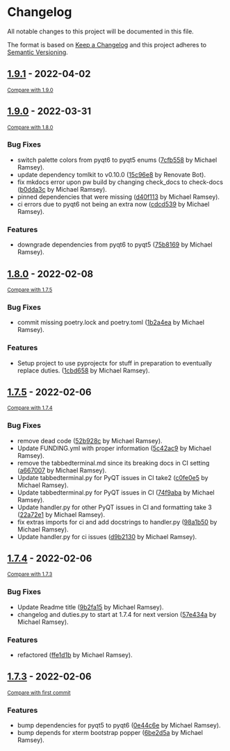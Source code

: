 # Changelog
All notable changes to this project will be documented in this file.

The format is based on [Keep a Changelog](http://keepachangelog.com/en/1.0.0/)
and this project adheres to [Semantic Versioning](http://semver.org/spec/v2.0.0.html).

<!-- insertion marker -->
## [1.9.1](https://github.com/meramsey/wizardwebssh/releases/tag/1.9.1) - 2022-04-02

<small>[Compare with 1.9.0](https://github.com/meramsey/wizardwebssh/compare/1.9.0...1.9.1)</small>


## [1.9.0](https://github.com/meramsey/wizardwebssh/releases/tag/1.9.0) - 2022-03-31

<small>[Compare with 1.8.0](https://github.com/meramsey/wizardwebssh/compare/1.8.0...1.9.0)</small>

### Bug Fixes
- switch palette colors from pyqt6 to pyqt5 enums ([7cfb558](https://github.com/meramsey/wizardwebssh/commit/7cfb558b7033471e45d6559bdcfc2f5eeea205f4) by Michael Ramsey).
- update dependency tomlkit to v0.10.0 ([15c96e8](https://github.com/meramsey/wizardwebssh/commit/15c96e87b3e182226767170fc043abf25c0c4e59) by Renovate Bot).
- fix mkdocs error upon pw build by changing check_docs to check-docs ([b0dda3c](https://github.com/meramsey/wizardwebssh/commit/b0dda3cf7a7b1015aec973d7b89e706116ec371d) by Michael Ramsey).
- pinned dependencies that were missing ([d40f113](https://github.com/meramsey/wizardwebssh/commit/d40f113343603e1c27d6c3ad6999bb48f388c088) by Michael Ramsey).
- ci errors due to pyqt6 not being an extra now ([cdcd539](https://github.com/meramsey/wizardwebssh/commit/cdcd53975f0392d0e7a17dbd0e669b711dc1fd00) by Michael Ramsey).

### Features
- downgrade dependencies from pyqt6 to pyqt5 ([75b8169](https://github.com/meramsey/wizardwebssh/commit/75b8169d32b0f3dfa6418100455536df8ebc0bd4) by Michael Ramsey).


## [1.8.0](https://github.com/meramsey/wizardwebssh/releases/tag/1.8.0) - 2022-02-08

<small>[Compare with 1.7.5](https://github.com/meramsey/wizardwebssh/compare/1.7.5...1.8.0)</small>

### Bug Fixes
- commit missing poetry.lock and poetry.toml ([1b2a4ea](https://github.com/meramsey/wizardwebssh/commit/1b2a4ea2e60fd7263b56a206c0c9c1793401f684) by Michael Ramsey).

### Features
- Setup project to use pyprojectx for stuff in preparation to eventually replace duties. ([1cbd658](https://github.com/meramsey/wizardwebssh/commit/1cbd6583abf09cee549ce77dd1753fb536c6b845) by Michael Ramsey).


## [1.7.5](https://github.com/meramsey/wizardwebssh/releases/tag/1.7.5) - 2022-02-06

<small>[Compare with 1.7.4](https://github.com/meramsey/wizardwebssh/compare/1.7.4...1.7.5)</small>

### Bug Fixes
- remove dead code ([52b928c](https://github.com/meramsey/wizardwebssh/commit/52b928c334b1812802538d53d5d3da3e527b4569) by Michael Ramsey).
- Update FUNDING.yml with proper information ([5c42ac9](https://github.com/meramsey/wizardwebssh/commit/5c42ac93b52e2a5a6c699bdebeaf0da2a198be5b) by Michael Ramsey).
- remove the tabbedterminal.md since its breaking docs in CI setting ([a667007](https://github.com/meramsey/wizardwebssh/commit/a667007551e41d096cdd1a6cdc6923c89852f3dd) by Michael Ramsey).
- Update tabbedterminal.py for  PyQT issues in CI take2 ([c0fe0e5](https://github.com/meramsey/wizardwebssh/commit/c0fe0e5b21ab14f15339000e64aa4358866986f1) by Michael Ramsey).
- Update tabbedterminal.py for  PyQT issues in CI ([74f9aba](https://github.com/meramsey/wizardwebssh/commit/74f9abac6a96817a35975c9c12ea61bd4bf7e16e) by Michael Ramsey).
- Update handler.py for other PyQT issues in CI and formatting take 3 ([22a72e1](https://github.com/meramsey/wizardwebssh/commit/22a72e127fc4452a43e170279319734f7d55b4e0) by Michael Ramsey).
- fix extras imports for ci and add docstrings to handler.py ([98a1b50](https://github.com/meramsey/wizardwebssh/commit/98a1b50940a050467c7393c8f033912d9bfe7f70) by Michael Ramsey).
- Update handler.py for ci issues ([d9b2130](https://github.com/meramsey/wizardwebssh/commit/d9b2130b8a68edf17af301b5c7ecd73bf0a4c9e7) by Michael Ramsey).

## [1.7.4](https://github.com/meramsey/wizardwebssh/releases/tag/1.7.4) - 2022-02-06

<small>[Compare with 1.7.3](https://github.com/meramsey/wizardwebssh/compare/1.7.3...1.7.4)</small>

### Bug Fixes
- Update Readme title ([9b2fa15](https://github.com/meramsey/wizardwebssh/commit/9b2fa158dd4ec31abff87c3179baef2bfd2fa0bb) by Michael Ramsey).
- changelog and duties.py to start at 1.7.4 for next version ([57e434a](https://github.com/meramsey/wizardwebssh/commit/57e434ac53e36001e4875473ac941b1e8b33f9c9) by Michael Ramsey).

### Features
- refactored ([ffe1d1b](https://github.com/meramsey/wizardwebssh/commit/ffe1d1b6d971971509be513a1d8d9ceebfc70e5b) by Michael Ramsey).

## [1.7.3](https://github.com/meramsey/wizardwebssh/releases/tag/1.7.3) - 2022-02-06

<small>[Compare with first commit](https://github.com/meramsey/wizardwebssh/compare/d24e6f4b4078969950c70b1e0d2626f90bf1cd05...1.7.3)</small>

### Features
- bump dependencies for pyqt5 to pyqt6 ([0e44c6e](https://github.com/meramsey/wizardwebssh/commit/0e44c6e9b2eead7509d2a1715f39fd8d7bfb04c0) by Michael Ramsey).
- bump depends for xterm bootstrap popper ([6be2d5a](https://github.com/meramsey/wizardwebssh/commit/6be2d5a2e15a70a81d7000eb2e14626ea478e6bc) by Michael Ramsey).
